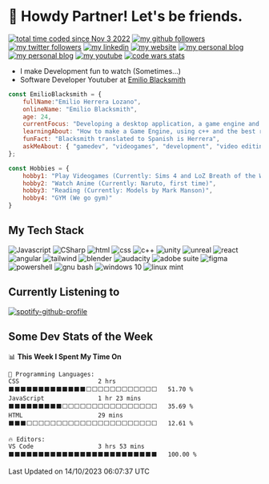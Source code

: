 # :cowboy_hat_face: Howdy Partner! Let's be friends.

[![total time coded since Nov 3 2022](https://wakatime.com/badge/user/a700d4d5-c428-4d7b-8370-22df5995ee70.svg)](https://wakatime.com/@a700d4d5-c428-4d7b-8370-22df5995ee70) 
[![my github followers](https://img.shields.io/github/followers/EmilioBlacksmith.svg?style=social&label=Follow&maxAge=2592000)](https://github.com/EmilioBlacksmith)
[![my twitter followers](https://img.shields.io/twitter/follow/EmilioBlacksmit?label=EmilioBlacksmith)](https://twitter.com/intent/follow?screen_name=EmilioBlacksmit)
[![my linkedin](https://img.shields.io/badge/-EmilioBlacksmith-blue?style=flat-square&logo=Linkedin&logoColor=white&link=https://www.linkedin.com/in/emilioblacksmith/)](https://www.linkedin.com/in/emilioblacksmith/)
[![my website](https://img.shields.io/badge/Website-46a2f1.svg?&style=flat-square&logo=Google-Chrome&logoColor=white&link=https://emilioblacksmith.github.io/)](https://emilioblacksmith.github.io/)
[![my personal blog](https://img.shields.io/badge/My_Personal_Blog-46a2f1.svg?&style=flat-square&logo=Google-Chrome&logoColor=white&link=https://emilioblacksmith.github.io/)](https://emilioblacksmith.github.io/Blog)
[![my personal blog](https://img.shields.io/badge/My_Social_Media_Links-46a2f1.svg?&style=flat-square&logo=Google-Chrome&logoColor=white&link=https://emilioblacksmith.github.io/)](https://emilioblacksmith.github.io/bioLink/)
[![my youtube](https://img.shields.io/youtube/channel/subscribers/UC1ZeE2i5QwVwhWOV-HveneQ?style=social)](https://www.youtube.com/channel/UC1ZeE2i5QwVwhWOV-HveneQ)
[![code wars stats](https://www.codewars.com/users/EmilioBlacksmith/badges/small)](https://www.codewars.com/users/EmilioBlacksmith)

* I make Development fun to watch (Sometimes...)
* Software Developer Youtuber at [Emilio Blacksmith](https://www.youtube.com/channel/UC1ZeE2i5QwVwhWOV-HveneQ)

```Javascript
const EmilioBlacksmith = {
    fullName:"Emilio Herrera Lozano",
    onlineName: "Emilio Blacksmith",
    age: 24,
    currentFocus: "Developing a desktop application, a game engine and a videogame",
    learningAbout: "How to make a Game Engine, using c++ and the best react practices",
    funFact: "Blacksmith translated to Spanish is Herrera",
    askMeAbout: { "gamedev", "videogames", "development", "video editing"}
};

const Hobbies = {
    hobby1: "Play Videogames (Currently: Sims 4 and LoZ Breath of the Wild)",
    hobby2: "Watch Anime (Currently: Naruto, first time)",
    hobby3: "Reading (Currently: Models by Mark Manson)",
    hobby4: "GYM (We go gym)"
}
```

## My Tech Stack
![Javascript](https://img.shields.io/badge/JavaScript-323330?style=for-the-badge&logo=javascript&logoColor=F7DF1E)
![CSharp](https://img.shields.io/badge/C%23-239120?style=for-the-badge&logo=c-sharp&logoColor=white)
![html](https://img.shields.io/badge/HTML5-E34F26?style=for-the-badge&logo=html5&logoColor=white)
![css](https://img.shields.io/badge/CSS3-1572B6?style=for-the-badge&logo=css3&logoColor=white)
![c++](https://img.shields.io/badge/C%2B%2B-00599C?style=for-the-badge&logo=c%2B%2B&logoColor=white)
![unity](https://img.shields.io/badge/Unity-100000?style=for-the-badge&logo=unity&logoColor=white)
![unreal](https://img.shields.io/badge/unrealengine-%23313131.svg?style=for-the-badge&logo=unrealengine&logoColor=white)
![react](https://img.shields.io/badge/React-20232A?style=for-the-badge&logo=react&logoColor=61DAFB)
![angular](https://img.shields.io/badge/Angular-DD0031?style=for-the-badge&logo=angular&logoColor=white)
![tailwind](https://img.shields.io/badge/Tailwind_CSS-38B2AC?style=for-the-badge&logo=tailwind-css&logoColor=white)
![blender](https://img.shields.io/badge/blender-%23F5792A.svg?style=for-the-badge&logo=blender&logoColor=white)
![audacity](https://img.shields.io/badge/Audacity-0000CC?style=for-the-badge&logo=audacity&logoColor=white)
![adobe suite](https://img.shields.io/badge/Adobe%20Creative%20Cloud-DA1F26?style=for-the-badge&logo=Adobe%20Creative%20Cloud&logoColor=white)
![figma](https://img.shields.io/badge/Figma-F24E1E?style=for-the-badge&logo=figma&logoColor=white)
![powershell](https://img.shields.io/badge/powershell-5391FE?style=for-the-badge&logo=powershell&logoColor=white)
![gnu bash](https://img.shields.io/badge/GNU%20Bash-4EAA25?style=for-the-badge&logo=GNU%20Bash&logoColor=white)
![windows 10](https://img.shields.io/badge/Windows-0078D6?style=for-the-badge&logo=windows&logoColor=white)
![linux mint](https://img.shields.io/badge/Linux_Mint-87CF3E?style=for-the-badge&logo=linux-mint&logoColor=white)

## Currently Listening to

[![spotify-github-profile](https://spotify-github-profile.vercel.app/api/view?uid=soyjake1&cover_image=true&theme=natemoo-re&show_offline=false&background_color=000000&interchange=true&bar_color=2062fe&bar_color_cover=false)](https://github.com/kittinan/spotify-github-profile)

## Some Dev Stats of the Week
<!--START_SECTION:waka-->
📊 **This Week I Spent My Time On** 

```text
💬 Programming Languages: 
CSS                      2 hrs               ⬛⬛⬛⬛⬛⬛⬛⬛⬛⬛⬛⬛⬛⬜⬜⬜⬜⬜⬜⬜⬜⬜⬜⬜⬜   51.70 % 
JavaScript               1 hr 23 mins        ⬛⬛⬛⬛⬛⬛⬛⬛⬛⬜⬜⬜⬜⬜⬜⬜⬜⬜⬜⬜⬜⬜⬜⬜⬜   35.69 % 
HTML                     29 mins             ⬛⬛⬛⬜⬜⬜⬜⬜⬜⬜⬜⬜⬜⬜⬜⬜⬜⬜⬜⬜⬜⬜⬜⬜⬜   12.61 % 

🔥 Editors: 
VS Code                  3 hrs 53 mins       ⬛⬛⬛⬛⬛⬛⬛⬛⬛⬛⬛⬛⬛⬛⬛⬛⬛⬛⬛⬛⬛⬛⬛⬛⬛   100.00 % 
```


 Last Updated on 14/10/2023 06:07:37 UTC
<!--END_SECTION:waka-->
